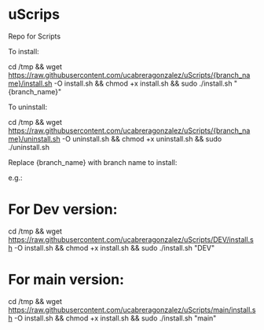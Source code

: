 # uScrips
Repo for Scripts

To install:

cd /tmp && wget https://raw.githubusercontent.com/ucabreragonzalez/uScripts/{branch_name}/install.sh -O install.sh && chmod +x install.sh && sudo ./install.sh "{branch_name}"

To uninstall:

cd /tmp && wget https://raw.githubusercontent.com/ucabreragonzalez/uScripts/{branch_name}/uninstall.sh -O uninstall.sh && chmod +x uninstall.sh && sudo ./uninstall.sh

Replace {branch_name} with branch name to install:

e.g.:

# For Dev version:

cd /tmp && wget https://raw.githubusercontent.com/ucabreragonzalez/uScripts/DEV/install.sh -O install.sh && chmod +x install.sh && sudo ./install.sh "DEV"

# For main version:

cd /tmp && wget https://raw.githubusercontent.com/ucabreragonzalez/uScripts/main/install.sh -O install.sh && chmod +x install.sh && sudo ./install.sh "main"
